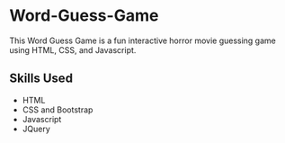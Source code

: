 # Word-Guess-Game
This Word Guess Game is a fun interactive horror movie guessing game using HTML, CSS, and Javascript. 

## Skills Used
* HTML 
* CSS and Bootstrap 
* Javascript 
* JQuery
